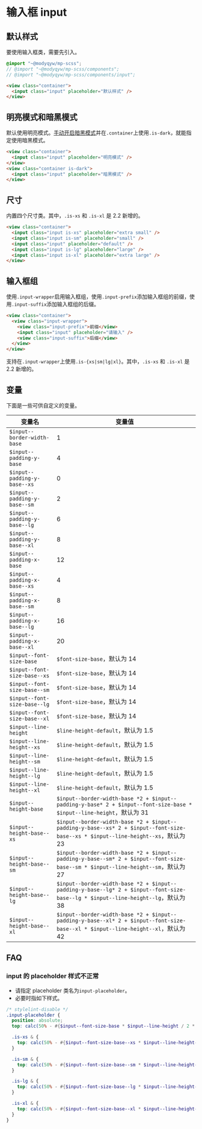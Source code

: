 # 输入框 input

## 默认样式

要使用输入框类，需要先引入。

```scss
@import "~@modyqyw/mp-scss";
// @import "~@modyqyw/mp-scss/components";
// @import "~@modyqyw/mp-scss/components/input";
```

```html
<view class="container">
  <input class="input" placeholder="默认样式" />
</view>
```

## 明亮模式和暗黑模式

默认使用明亮模式。[手动开启暗黑模式](../advance/README.md#明亮模式和暗黑模式)并在`.container`上使用`.is-dark`，就能指定使用暗黑模式。

```html
<view class="container">
  <input class="input" placeholder="明亮模式" />
</view>
<view class="container is-dark">
  <input class="input" placeholder="暗黑模式" />
</view>
```

## 尺寸

内置四个尺寸类。其中，`.is-xs` 和 `.is-xl` 是 2.2 新增的。

```html
<view class="container">
  <input class="input is-xs" placeholder="extra small" />
  <input class="input is-sm" placeholder="small" />
  <input class="input" placeholder="default" />
  <input class="input is-lg" placeholder="large" />
  <input class="input is-xl" placeholder="extra large" />
</view>
```

## 输入框组

使用`.input-wrapper`启用输入框组，使用`.input-prefix`添加输入框组的前缀，使用`.input-suffix`添加输入框组的后缀。

```html
<view class="container">
  <view class="input-wrapper">
    <view class="input-prefix">前缀</view>
    <input class="input" placeholder="请输入" />
    <view class="input-suffix">后缀</view>
  </view>
</view>
```

支持在`.input-wrapper`上使用`.is-{xs|sm|lg|xl}`。其中，`.is-xs` 和 `.is-xl` 是 2.2 新增的。

## 变量 <Badge text="2.2 新增" />

下面是一些可供自定义的变量。

|变量名|变量值|
|---|---|
|`$input--border-width-base`|1|
|`$input--padding-y-base`|4|
|`$input--padding-y-base--xs`|0|
|`$input--padding-y-base--sm`|2|
|`$input--padding-y-base--lg`|6|
|`$input--padding-y-base--xl`|8|
|`$input--padding-x-base`|12|
|`$input--padding-x-base--xs`|4|
|`$input--padding-x-base--sm`|8|
|`$input--padding-x-base--lg`|16|
|`$input--padding-x-base--xl`|20|
|`$input--font-size-base`|`$font-size-base`，默认为 14|
|`$input--font-size-base--xs`|`$font-size-base`，默认为 14|
|`$input--font-size-base--sm`|`$font-size-base`，默认为 14|
|`$input--font-size-base--lg`|`$font-size-base`，默认为 14|
|`$input--font-size-base--xl`|`$font-size-base`，默认为 14|
|`$input--line-height`|`$line-height-default`，默认为 1.5|
|`$input--line-height--xs`|`$line-height-default`，默认为 1.5|
|`$input--line-height--sm`|`$line-height-default`，默认为 1.5|
|`$input--line-height--lg`|`$line-height-default`，默认为 1.5|
|`$input--line-height--xl`|`$line-height-default`，默认为 1.5|
|`$input--height-base`|`$input--border-width-base *2 + $input--padding-y-base* 2 + $input--font-size-base * $input--line-height`，默认为 31|
|`$input--height-base--xs`|`$input--border-width-base *2 + $input--padding-y-base--xs* 2 + $input--font-size-base--xs * $input--line-height--xs`，默认为 23|
|`$input--height-base--sm`|`$input--border-width-base *2 + $input--padding-y-base--sm* 2 + $input--font-size-base--sm * $input--line-height--sm`，默认为 27|
|`$input--height-base--lg`|`$input--border-width-base *2 + $input--padding-y-base--lg* 2 + $input--font-size-base--lg * $input--line-height--lg`，默认为 38|
|`$input--height-base--xl`|`$input--border-width-base *2 + $input--padding-y-base--xl* 2 + $input--font-size-base--xl * $input--line-height--xl`，默认为 42|

## FAQ

### input 的 placeholder 样式不正常

- 请指定 placeholder 类名为`input-placeholder`。
- 必要时指如下样式。

```scss
/* stylelint-disable */
.input-placeholder {
  position: absolute;
  top: calc(50% - #{$input--font-size-base * $input--line-height / 2 * $scale + $unit}) !important;

  .is-xs & {
    top: calc(50% - #{$input--font-size-base--xs * $input--line-height--xs / 2 * $scale + $unit}) !important;
  }

  .is-sm & {
    top: calc(50% - #{$input--font-size-base--sm * $input--line-height--sm / 2 * $scale + $unit}) !important;
  }

  .is-lg & {
    top: calc(50% - #{$input--font-size-base--lg * $input--line-height--lg / 2 * $scale + $unit}) !important;
  }

  .is-xl & {
    top: calc(50% - #{$input--font-size-base--xl * $input--line-height--xl / 2 * $scale + $unit}) !important;
  }
}
```
